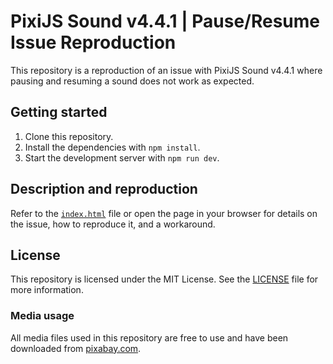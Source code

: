 # PixiJS Sound v4.4.1 | Pause/Resume Issue Reproduction

This repository is a reproduction of an issue with PixiJS Sound v4.4.1 where pausing and resuming a sound does not work as expected.

## Getting started

1. Clone this repository.
2. Install the dependencies with `npm install`.
3. Start the development server with `npm run dev`.

## Description and reproduction

Refer to the [`index.html`](./index.html) file or open the page in your browser for details on the issue, how to reproduce it, and a workaround.

## License

This repository is licensed under the MIT License. See the [LICENSE](./LICENSE) file for more information.

### Media usage

All media files used in this repository are free to use and have been downloaded from [pixabay.com](https://pixabay.com/sound-effects/search/samples/).